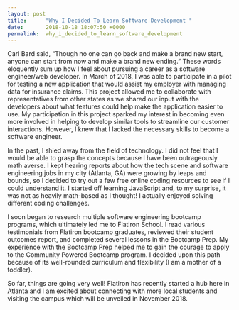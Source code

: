 ```yaml
---
layout: post
title:      "Why I Decided To Learn Software Development "
date:       2018-10-18 18:07:50 +0000
permalink:  why_i_decided_to_learn_software_development
---
```



Carl Bard said, “Though no one can go back and make a brand new start, anyone can start from now and make a brand new ending.” These words eloquently sum up how I feel about pursuing a career as a software engineer/web developer. In March of 2018,  I was able to participate in a pilot for testing a new application that would assist my employer with managing data for insurance claims. This project allowed me to collaborate with representatives from other states as we shared our input with the developers about what features could help make the application easier to use. My participation in this project sparked my interest in becoming even more involved in helping to develop similar tools to streamline our customer interactions. However, I knew that I lacked the necessary skills to become a software engineer. 

In the past, I shied away from the field of technology. I did not feel that I would be able to grasp the concepts because I have been outrageously math averse. I kept hearing reports about how the tech scene and software engineering jobs in my city (Atlanta, GA) were growing by leaps and bounds, so I decided to try out a few free online coding resources to see if I could understand it. I started off learning JavaScript and, to my surprise, it was not as heavily math-based as I thought! I actually enjoyed solving different coding challenges. 

I soon began to research multiple software engineering bootcamp programs, which ultimately led me to Flatiron School. I read various testimonials from Flatiron bootcamp graduates, reviewed their student outcomes report, and completed several lessons in the Bootcamp Prep. My experience with the Bootcamp Prep helped me to gain the courage to apply to the Community Powered Bootcamp program. I decided upon this path because of its well-rounded curriculum and flexibility (I am a mother of a toddler).

So far, things are going very well! Flatiron has recently started a hub here in Atlanta and I am excited about connecting with more local students and visiting the campus which will be unveiled in November 2018. 

